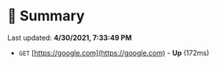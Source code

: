 # 📖 Summary
Last updated: **4/30/2021, 7:33:49 PM**

- `GET` [https://google.com](https://google.com) - **Up** (172ms)

